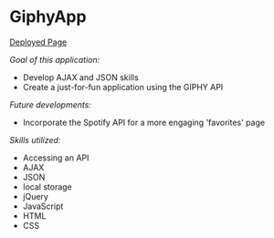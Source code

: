 # GiphyApp

[Deployed Page](https://baileedastugue.github.io/GiphyApp/)

*Goal of this application:*
- Develop AJAX and JSON skills 
- Create a just-for-fun application using the GIPHY API

*Future developments:*
- Incorporate the Spotify API for a more engaging 'favorites' page

*Skills utilized:*
- Accessing an API
- AJAX
- JSON
- local storage
- jQuery 
- JavaScript
- HTML
- CSS

